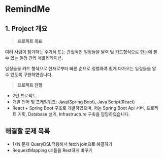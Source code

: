 # RemindMe
## 1. Project 개요

> **프로젝트 목표**
>

여러 사람이 참가하는 주기적 또는 간헐적인 일정들을 달력 및 카드형식으로 한눈에 볼 수 있는 일정 관리 애플리케이션.

일정들을 카드 형식으로 현재로부터 빠른 순으로 정렬하여 쉽게 다가오는 일정들을 알 수 있도록 구현하였습니다.

> **프로젝트 진행**
>
- 2인 프로젝트.
- 개발 언어 및 프레임워크: Java(Spring Boot), Java Script(React)
- React + Spring Boot 구조로 개발하였으며, 저는 Spring Boot Api 서버, 프로젝트 기획, Database 설계, Infrastructure 구축을 담당하였습니다.


## 해결할 문제 목록
* 1+N 문제 QueryDSL적용해서 fetch join으로 해결하기
* RequestMapping url들을 Rest하게 바꾸기
